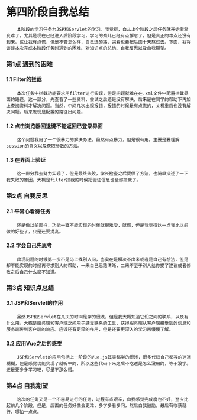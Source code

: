 # 第四阶段自我总结 
        本阶段的学习任务为JSP和Servlet的学习。我觉得，自从上个阶段之后任务就开始渐渐变难了，尤其是现在已经进入后阶段学习，学习的劲儿已经有点懈怠了，但是真正的难点还没有到来。这让我有点慌，但是不管怎么样，自己选的路，哭着也要把后面十天熬过去。下面，我将谈谈本次完成本阶段任务时遇到的困难、对知识点的总结、自我反思以及自我期望。
### 第1点 遇到的困难
#### 1.1 Filter的拦截
        本次任务中拦截功能要求用filter进行实现，但是问题就难在在.xml文件中配置拦截界面的路径。这一部分，先查看了一些资料，尝试之后还是没有解决，后来是在同学的帮助下再加上查阅资料才解决问题。当然，中间几次出现报错，报错的时候是有点慌的，关机重启也没有解决问题。后来发现是配置的路径出问题。
#### 1.2 点击浏览器回退键不能返回已登录界面
        这个问题我用了一个很暴力的解决办法，虽然有点暴力，但是很有用。主要是要理解session的含义以及获取参数的方法。
#### 1.3 在界面上验证
        这一部分我去努力实现了，但是最终失败，学长检查之后提供了方法，也简单描述了一下我失败的原因，大概是filter拦截的时候把验证信息也全部拦截了。
### 第2点 自我反思
#### 2.1 平常心看待任务
        还是像以前那样，功能一直不能实现的时候就很难受，就慌，但是我觉得这一点我比以前做的好些了，只是还要提高。
#### 2.2 学会自己先思考
        出现问题的时候第一步不是马上找别人问，当实在是解决不出来或者是自己有想法，但是却不能实现的时候再寻求别人的帮助，一来自己思路清晰，二来不至于别人给你提了建议或者修改之后自己什么都不知道。
### 第3点 知识点总结
#### 3.1 JSP和Servlet的作用
        虽然JSP和Servlet在几天的时间是学的很浅，但是我大概知道它们之间的联系，以及有什么用。大概是服务端和客户端之间用于建立联系的工具，获得服务端从客户端接受到的信息和服务端传到客户端的响应。应该还有更深的作用，但是还要更深入的学习再慢慢了解。
#### 3.2 应用Vue之后的感受
        JSP和Servlet的应用包括上一阶段的Vue.js其实都学的很浅，很多代码自己都写的迷迷糊糊，但是感觉功能实现了就听牛的，所以这些代码下来之后不吃透是怎么没用的，等于没学。还是要多多学习吧，尽量不那么懵。
### 第4点 自我期望
        这次的任务又是一个不容易进行的任务，过程有点艰辛，自我感觉完成度也不好，至少比起前几个阶段。但是，后面的任务好像会更难，多学多看多问，然后自我鼓励，最后有收获就行，哪怕一点点。
